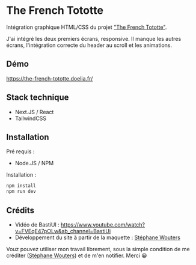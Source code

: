 # The French Tototte

Intégration graphique HTML/CSS du projet ["The French Tototte"](https://www.youtube.com/watch?v=FVEqE47pOLw&ab_channel=BastiUi).

J'ai intégré les deux premiers écrans, responsive. Il manque les autres écrans, l'intégration correcte du header au scroll et les animations.

## Démo

https://the-french-tototte.doelia.fr/

## Stack technique

- Next.JS / React
- TailwindCSS

## Installation

Pré requis :
- Node.JS / NPM

Installation :
```bash
npm install
npm run dev
```

## Crédits

- Vidéo de BastiUI : https://www.youtube.com/watch?v=FVEqE47pOLw&ab_channel=BastiUi
- Développement du site à partir de la maquette : [Stéphane Wouters](https://stephanewouters.fr)

Vouz pouvez utiliser mon travail librement, sous la simple condition de me créditer ([Stéphane Wouters](https://stephanewouters.fr)) et de m'en notifier. Merci 😀
